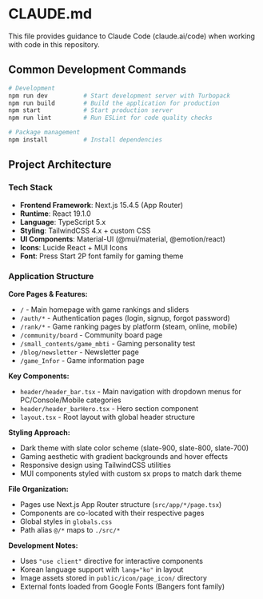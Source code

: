 # CLAUDE.md

This file provides guidance to Claude Code (claude.ai/code) when working with code in this repository.

## Common Development Commands

```bash
# Development
npm run dev          # Start development server with Turbopack
npm run build        # Build the application for production
npm start            # Start production server
npm run lint         # Run ESLint for code quality checks

# Package management
npm install          # Install dependencies
```

## Project Architecture

### Tech Stack
- **Frontend Framework**: Next.js 15.4.5 (App Router)
- **Runtime**: React 19.1.0
- **Language**: TypeScript 5.x
- **Styling**: TailwindCSS 4.x + custom CSS
- **UI Components**: Material-UI (@mui/material, @emotion/react)
- **Icons**: Lucide React + MUI Icons
- **Font**: Press Start 2P font family for gaming theme

### Application Structure

**Core Pages & Features:**
- `/` - Main homepage with game rankings and sliders
- `/auth/*` - Authentication pages (login, signup, forgot password)  
- `/rank/*` - Game ranking pages by platform (steam, online, mobile)
- `/community/board` - Community board page
- `/small_contents/game_mbti` - Gaming personality test
- `/blog/newsletter` - Newsletter page
- `/game_Infor` - Game information page

**Key Components:**
- `header/header_bar.tsx` - Main navigation with dropdown menus for PC/Console/Mobile categories
- `header/header_barHero.tsx` - Hero section component
- `layout.tsx` - Root layout with global header structure

**Styling Approach:**
- Dark theme with slate color scheme (slate-900, slate-800, slate-700)
- Gaming aesthetic with gradient backgrounds and hover effects
- Responsive design using TailwindCSS utilities
- MUI components styled with custom sx props to match dark theme

**File Organization:**
- Pages use Next.js App Router structure (`src/app/*/page.tsx`)
- Components are co-located with their respective pages
- Global styles in `globals.css`
- Path alias `@/*` maps to `./src/*`

**Development Notes:**
- Uses `"use client"` directive for interactive components
- Korean language support with `lang="ko"` in layout
- Image assets stored in `public/icon/page_icon/` directory
- External fonts loaded from Google Fonts (Bangers font family)